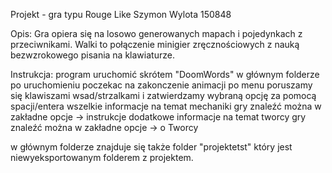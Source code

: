 Projekt - gra typu Rouge Like
Szymon Wylota 150848


Opis:
Gra opiera się na losowo generowanych mapach i pojedynkach z przeciwnikami. Walki to połączenie minigier
zręcznościowych z nauką bezwzrokowego pisania na klawiaturze.


Instrukcja:
program uruchomić skrótem "DoomWords" w głównym folderze
po uruchomieniu poczekac na zakonczenie animacji
po menu poruszamy się klawiszami wsad/strzalkami i zatwierdzamy wybraną opcję za pomocą spacji/entera
wszelkie informacje na temat mechaniki gry znaleźć można w zakładne opcje -> instrukcje
dodatkowe informacje na temat tworcy gry znaleźć można w zakładne opcje -> o Tworcy

w głównym folderze znajduje się także folder "projektetst" który jest niewyeksportowanym folderem z projektem.




